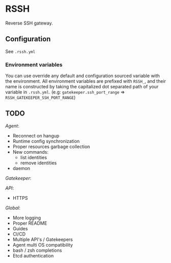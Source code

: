# RSSH

Reverse SSH gateway.

## Configuration

See `.rssh.yml`

### Environment variables

You can use override any default and configuration sourced variable with the environment.
All environment variables are prefixed with `RSSH_`, and their name is constructed by taking
the capitalized dot separated path of your variable in `.rssh.yml`.
(e.g: `gatekeeper.ssh_port_range` => `RSSH_GATEKEEPER_SSH_PORT_RANGE`)

## TODO

*Agent*:

- Reconnect on hangup
- Runtime config synchronization
- Proper resources garbage collection
- New commands:
    - list identities
    - remove identities
- daemon

*Gatekeeper*:

*API*:

- HTTPS

*Global*:

- More logging
- Proper README
- Guides
- CI/CD
- Multiple API's / Gatekeepers
- Agent multi OS compatibility
- bash / zsh completions
- Etcd authentication